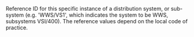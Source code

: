 Reference ID for this specific instance of a distribution system, or sub-system (e.g. 'WWS/VS1', which indicates the system to be WWS, subsystems VSI/400). The reference values depend on the local code of practice.